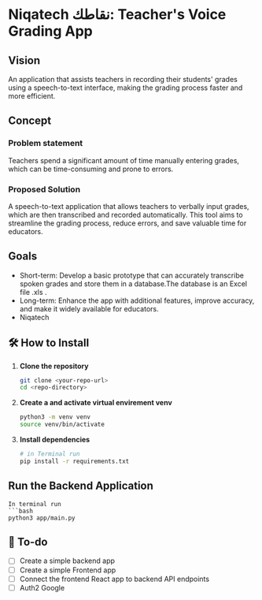 # Niqatech نقاطك: Teacher's Voice Grading App
## Vision
An application that assists teachers in recording their students' grades using a speech-to-text interface, making the grading process faster and more efficient.
## Concept
### Problem statement
Teachers spend a significant amount of time manually entering grades, which can be time-consuming and prone to errors.
### Proposed Solution
A speech-to-text application that allows teachers to verbally input grades, which are then transcribed and recorded automatically. This tool aims to streamline the grading process, reduce errors, and save valuable time for educators.
## Goals

- Short-term: Develop a basic prototype that can accurately transcribe spoken grades and store them in a database.The database is an Excel file .xls .
- Long-term: Enhance the app with additional features, improve accuracy, and make it widely available for educators.
- Niqatech

## 🛠️ How to Install
1. **Clone the repository**  
   ```bash
   git clone <your-repo-url>
   cd <repo-directory>

2. **Create a and activate virtual envirement venv**
   ```bash
   python3 -m venv venv
   source venv/bin/activate

4. **Install dependencies**
    ```bash
    # in Terminal run
    pip install -r requirements.txt

## Run the Backend Application
    In terminal run 
    ```bash
    python3 app/main.py



## 📝 To-do
- [ ] Create a simple backend app
- [ ] Create a simple Frontend app
- [ ] Connect the frontend React app to backend API endpoints
- [ ] Auth2 Google
